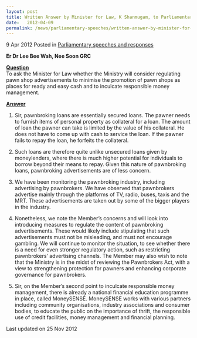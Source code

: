 ```yaml
---
layout: post
title: Written Answer by Minister for Law, K Shanmugam, to Parliamentary Question on the regulation of pawn shop advertisements
date:   2012-04-09
permalink: /news/parliamentary-speeches/written-answer-by-minister-for-law-k-shanmugam-to-parliamentary-question-on-the-regulation-of
---
```



9 Apr 2012 Posted in [Parliamentary speeches and responses](/news/parliamentary-speeches)


**Er Dr Lee Bee Wah, Nee Soon GRC**

**<u>Question</u>**  
To ask the Minister for Law whether the Ministry will consider regulating pawn shop advertisements to minimise the promotion of pawn shops as places for ready and easy cash and to inculcate responsible money management.



**<u>Answer</u>**
1. Sir, pawnbroking loans are essentially secured loans. The pawner needs to furnish items of personal property as collateral for a loan. The amount of loan the pawner can take is limited by the value of his collateral. He does not have to come up with cash to service the loan. If the pawner fails to repay the loan, he forfeits the collateral.

2. Such loans are therefore quite unlike unsecured loans given by moneylenders, where there is much higher potential for individuals to borrow beyond their means to repay. Given this nature of pawnbroking loans, pawnbroking advertisements are of less concern.

3. We have been monitoring the pawnbroking industry, including advertising by pawnbrokers. We have observed that pawnbrokers advertise mainly through the platforms of TV, radio, buses, taxis and the MRT. These advertisements are taken out by some of the bigger players in the industry.


4. Nonetheless, we note the Member’s concerns and will look into introducing measures to regulate the content of pawnbroking advertisements. These would likely include stipulating that such advertisements must not be misleading, and must not encourage gambling. We will continue to monitor the situation, to see whether there is a need for even stronger regulatory action, such as restricting pawnbrokers’ advertising channels.  The Member may also wish to note that the Ministry is in the midst of reviewing the Pawnbrokers Act, with a view to strengthening protection for pawners and enhancing corporate governance for pawnbrokers.

5. Sir, on the Member’s second point to inculcate responsible money management, there is already a national financial education programme in place, called MoneySENSE. MoneySENSE works with various partners including community organisations, industry associations and consumer bodies, to educate the public on the importance of thrift, the responsible use of credit facilities, money management and financial planning.


<p class="right-side-updated">Last updated on 25 Nov 2012</p> 
